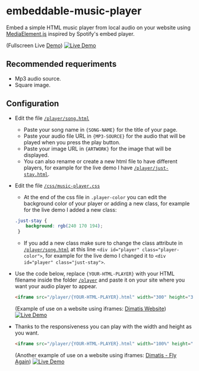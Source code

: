 # embeddable-music-player
Embed a simple HTML music player from local audio on your website using [MediaElement.js](https://www.mediaelementjs.com/) inspired by Spotify's embed player.

(Fullscreen Live [Demo](https://embeddable-music-player.yizack.com/player/just-stay.html))
[![Live Demo](https://yizack.com/images/embeddable-music-player/full-screen.jpg)](https://embeddable-music-player.yizack.com/player/just-stay.html)

## Recommended requeriments
- Mp3 audio source.
- Square image.

## Configuration
- Edit the file [`/player/song.html`](https://github.com/Yizack/embeddable-music-player/blob/master/player/song.html)
  - Paste your song name in `{SONG-NAME}` for the title of your page.
  - Paste your audio file URL in `{MP3-SOURCE}` for the audio that will be played when you press the play button.
  - Paste your image URL in `{ARTWORK}` for the image that will be displayed.
  - You can also rename or create a new html file to have different players, for example for the live demo I have [`/player/just-stay.html`](https://embeddable-music-player.yizack.com/player/just-stay.html).
 
- Edit the file [`/css/music-player.css`](https://github.com/Yizack/embeddable-music-player/blob/master//css/music-player.css)
  - At the end of the css file in `.player-color` you can edit the background color of your player or adding a new class, for example for the live demo I added a new class:
  ```css
  .just-stay {
      background: rgb(240 170 194);
   }
  ```
  - If you add a new class make sure to change the class attribute in [`/player/song.html`](https://github.com/Yizack/embeddable-music-player/blob/master/player/song.html) at this line `<div id="player" class="player-color">`, for example for the live demo I changed it to `<div id="player" class="just-stay">`.

- Use the code below, replace `{YOUR-HTML-PLAYER}` with your HTML filename inside the folder [`/player`](https://github.com/Yizack/embeddable-music-player/blob/master/player) and paste it on your site where you want your audio player to appear.
  ```html
  <iframe src="/player/{YOUR-HTML-PLAYER}.html" width="300" height="385"></iframe>
  ```
  (Example of use on a website using iframes: [Dimatis Website](https://dimatis.yizack.com))
  [![Live Demo](https://yizack.com/images/embeddable-music-player/embeddeds.jpg)](https://dimatis.yizack.com)

- Thanks to the responsiveness you can play with the width and height as you want.
  ```html
  <iframe src="/player/{YOUR-HTML-PLAYER}.html" width="100%" height="450"></iframe>
  ```
  (Another example of use on a website using iframes: [Dimatis - Fly Again](https://dimatis.yizack.com/music/fly-again))
  [![Live Demo](https://yizack.com/images/embeddable-music-player/embeddeds2.jpg)](https://dimatis.yizack.com/music/fly-again)